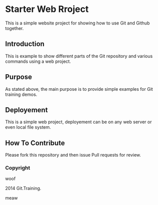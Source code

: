 # Starter Web Rroject

This is a simple website project for showing how to use Git and Github together.

## Introduction

This is example to show different parts of the Git repository and various commands using a web project.

## Purpose

As stated above, the main purpose is to provide simple examples for Git training demos.

## Deployement

This is a simple web project, deployement can be on any web server or even local file system.

## How To Contribute

Please fork this repository and then issue Pull requests for review.

### Copyright

woof

2014 Git.Training.

meaw
